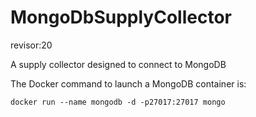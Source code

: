 # MongoDbSupplyCollector
revisor:20

A supply collector designed to connect to MongoDB

The Docker command to launch a MongoDB container is:

```docker run --name mongodb -d -p27017:27017 mongo```
